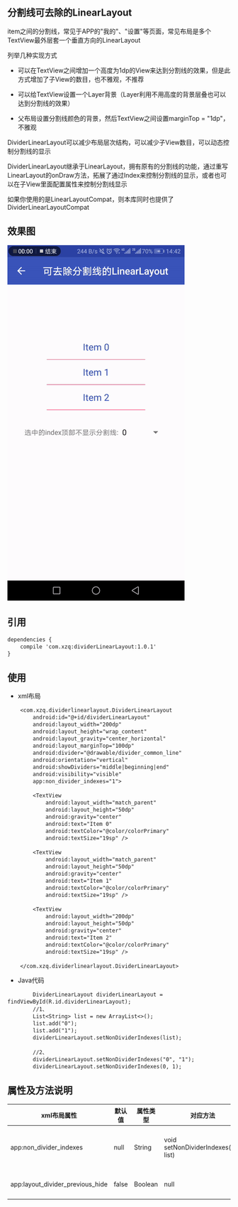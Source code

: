 

## 分割线可去除的LinearLayout
item之间的分割线，常见于APP的"我的"、"设置"等页面，常见布局是多个TextView最外层套一个垂直方向的LinearLayout

列举几种实现方式

- 可以在TextView之间增加一个高度为1dp的View来达到分割线的效果，但是此方式增加了子View的数目，也不雅观，不推荐

- 可以给TextView设置一个Layer背景（Layer利用不用高度的背景层叠也可以达到分割线的效果）

- 父布局设置分割线颜色的背景，然后TextView之间设置marginTop = "1dp"，不雅观

DividerLinearLayout可以减少布局层次结构，可以减少子View数目，可以动态控制分割线的显示

DividerLinearLayout继承于LinearLayout，拥有原有的分割线的功能，通过重写LinearLayout的onDraw方法，拓展了通过Index来控制分割线的显示，或者也可以在子View里面配置属性来控制分割线显示

如果你使用的是LinearLayoutCompat，则本库同时也提供了DividerLinearLayoutCompat


## 效果图
![Screenshots](https://github.com/xzq0125/XzqLib/blob/master/dividerlinearlayout/dividerlinearlayout.gif)


## 引用

    dependencies {
        compile 'com.xzq:dividerLinearLayout:1.0.1'
    }


## 使用
- xml布局
```
    <com.xzq.dividerlinearlayout.DividerLinearLayout
        android:id="@+id/dividerLinearLayout"
        android:layout_width="200dp"
        android:layout_height="wrap_content"
        android:layout_gravity="center_horizontal"
        android:layout_marginTop="100dp"
        android:divider="@drawable/divider_common_line"
        android:orientation="vertical"
        android:showDividers="middle|beginning|end"
        android:visibility="visible"
        app:non_divider_indexes="1">

        <TextView
            android:layout_width="match_parent"
            android:layout_height="50dp"
            android:gravity="center"
            android:text="Item 0"
            android:textColor="@color/colorPrimary"
            android:textSize="19sp" />

        <TextView
            android:layout_width="match_parent"
            android:layout_height="50dp"
            android:gravity="center"
            android:text="Item 1"
            android:textColor="@color/colorPrimary"
            android:textSize="19sp" />

        <TextView
            android:layout_width="200dp"
            android:layout_height="50dp"
            android:gravity="center"
            android:text="Item 2"
            android:textColor="@color/colorPrimary"
            android:textSize="19sp" />

    </com.xzq.dividerlinearlayout.DividerLinearLayout>
```    
    
- Java代码
```
        DividerLinearLayout dividerLinearLayout = findViewById(R.id.dividerLinearLayout);
        //1、
        List<String> list = new ArrayList<>();
        list.add("0");
        list.add("1");
        dividerLinearLayout.setNonDividerIndexes(list);
        
        //2、
        dividerLinearLayout.setNonDividerIndexes("0", "1");
        dividerLinearLayout.setNonDividerIndexes(0, 1);
```
## 属性及方法说明
xml布局属性|默认值|属性类型|对应方法|说明及使用
---|---|---|---|---
app:non_divider_indexes|null|String|void setNonDividerIndexes(List<String> list)|设置不需要分割线的索引列表，使用，app:non_divider_indexes = "0,1",自动忽略越界index
app:layout_divider_previous_hide|false|Boolean|null|在子项也可以配置与前一个子项之间的分割线的显示性，默认显示分割线





















